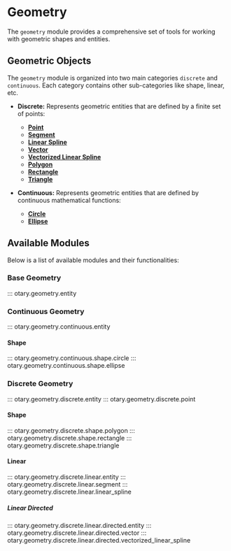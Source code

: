 # Geometry

The `geometry` module provides a comprehensive set of tools for working with geometric shapes and entities.

## Geometric Objects

The `geometry` module is organized into two main categories `discrete` and `continuous`.
Each category contains other sub-categories like shape, linear, etc.

- **Discrete:** Represents geometric entities that are defined by a finite set of points:
    - **[Point](discrete/point.md)**
    - **[Segment](discrete/linear/segment.md)**
    - **[Linear Spline](discrete/linear/linear_spline.md)**
    - **[Vector](discrete/linear/directed/vector.md)**
    - **[Vectorized Linear Spline](discrete/linear/directed/vectorized_linear_spline.md)**
    - **[Polygon](discrete/shape/polygon.md)**
    - **[Rectangle](discrete/shape/rectangle.md)**
    - **[Triangle](discrete/shape/triangle.md)**

- **Continuous:** Represents geometric entities that are defined by continuous mathematical functions:
    - **[Circle](continuous/circle.md)**
    - **[Ellipse](continuous/ellipse.md)**

## Available Modules

Below is a list of available modules and their functionalities:

### Base Geometry

::: otary.geometry.entity

### Continuous Geometry

::: otary.geometry.continuous.entity

#### Shape

::: otary.geometry.continuous.shape.circle
::: otary.geometry.continuous.shape.ellipse

### Discrete Geometry

::: otary.geometry.discrete.entity
::: otary.geometry.discrete.point

#### Shape

::: otary.geometry.discrete.shape.polygon
::: otary.geometry.discrete.shape.rectangle
::: otary.geometry.discrete.shape.triangle

#### Linear

::: otary.geometry.discrete.linear.entity
::: otary.geometry.discrete.linear.segment
::: otary.geometry.discrete.linear.linear_spline

##### Linear Directed

::: otary.geometry.discrete.linear.directed.entity
::: otary.geometry.discrete.linear.directed.vector
::: otary.geometry.discrete.linear.directed.vectorized_linear_spline
